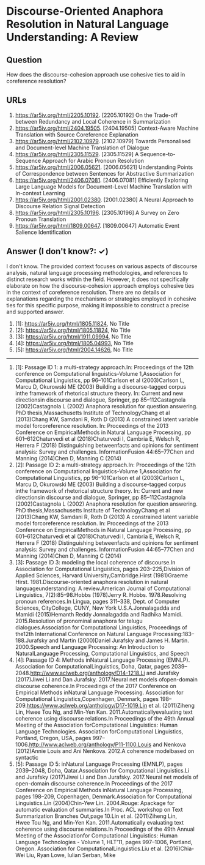 # Discourse-Oriented Anaphora Resolution in Natural Language Understanding: A Review

## Question

How does the discourse-cohesion approach use cohesive ties to aid in coreference resolution?

## URLs

1. https://ar5iv.org/html/2205.10192. [2205.10192] On the Trade-off between Redundancy and Local Coherence in Summarization
2. https://ar5iv.org/html/2404.19505. [2404.19505] Context-Aware Machine Translation with Source Coreference Explanation
3. https://ar5iv.org/html/2102.10979. [2102.10979] Towards Personalised and Document-level Machine Translation of Dialogue
4. https://ar5iv.org/html/2305.11529. [2305.11529] A Sequence-to-Sequence Approach for Arabic Pronoun Resolution
5. https://ar5iv.org/html/2006.05621. [2006.05621] Understanding Points of Correspondence between Sentences for Abstractive Summarization
6. https://ar5iv.org/html/2406.07081. [2406.07081] Efficiently Exploring Large Language Models for Document-Level Machine Translation with In-context Learning
7. https://ar5iv.org/html/2001.02380. [2001.02380] A Neural Approach to Discourse Relation Signal Detection
8. https://ar5iv.org/html/2305.10196. [2305.10196] A Survey on Zero Pronoun Translation
9. https://ar5iv.org/html/1809.00647. [1809.00647] Automatic Event Salience Identification

## Answer (I don't know?: ✓)

I don't know. The provided context focuses on various aspects of discourse analysis, natural language processing methodologies, and references to distinct research works within the field. However, it does not specifically elaborate on how the discourse-cohesion approach employs cohesive ties in the context of coreference resolution. There are no details or explanations regarding the mechanisms or strategies employed in cohesive ties for this specific purpose, making it impossible to construct a precise and supported answer.

1. [1]:  https://ar5iv.org/html/1805.11824, No Title
2. [2]:  https://ar5iv.org/html/1805.11824, No Title
3. [3]:  https://ar5iv.org/html/1911.09994, No Title
4. [4]:  https://ar5iv.org/html/1805.04993, No Title
5. [5]:  https://ar5iv.org/html/2004.14626, No Title
---
1. [1]:  Passage ID 1: a multi-strategy approach.In: Proceedings of the 12th conference on Computational linguistics-Volume 1,Association for Computational Linguistics, pp 96–101Carlson et al (2003)Carlson L, Marcu D, Okurowski ME (2003) Building a discourse-tagged corpus inthe framework of rhetorical structure theory. In: Current and new directionsin discourse and dialogue, Springer, pp 85–112Castagnola (2002)Castagnola L (2002) Anaphora resolution for question answering. PhD thesis,Massachusetts Institute of TechnologyChang et al (2013)Chang KW, Samdani R, Roth D (2013) A constrained latent variable model forcoreference resolution. In: Proceedings of the 2013 Conference on EmpiricalMethods in Natural Language Processing, pp 601–612Chaturvedi et al (2018)Chaturvedi I, Cambria E, Welsch R, Herrera F (2018) Distinguishing betweenfacts and opinions for sentiment analysis: Survey and challenges. InformationFusion 44:65–77Chen and Manning (2014)Chen D, Manning C (2014)
2. [2]:  Passage ID 2: a multi-strategy approach.In: Proceedings of the 12th conference on Computational linguistics-Volume 1,Association for Computational Linguistics, pp 96–101Carlson et al (2003)Carlson L, Marcu D, Okurowski ME (2003) Building a discourse-tagged corpus inthe framework of rhetorical structure theory. In: Current and new directionsin discourse and dialogue, Springer, pp 85–112Castagnola (2002)Castagnola L (2002) Anaphora resolution for question answering. PhD thesis,Massachusetts Institute of TechnologyChang et al (2013)Chang KW, Samdani R, Roth D (2013) A constrained latent variable model forcoreference resolution. In: Proceedings of the 2013 Conference on EmpiricalMethods in Natural Language Processing, pp 601–612Chaturvedi et al (2018)Chaturvedi I, Cambria E, Welsch R, Herrera F (2018) Distinguishing betweenfacts and opinions for sentiment analysis: Survey and challenges. InformationFusion 44:65–77Chen and Manning (2014)Chen D, Manning C (2014)
3. [3]:  Passage ID 3: modeling the local coherence of discourse.In Association for Computational Linguistics, pages 203–225,Division of Applied Sciences, Harvard University,Cambridge.Hirst (1981)Graeme Hirst. 1981.Discourse-oriented anaphora resolution in natural languageunderstanding: A review.American Journal of Computational Linguistics, 7(2):85–98.Hobbs (1978)Jerry R. Hobbs. 1978.Resolving pronoun references.In Lingua, pages 311–338, Dept. of Computer Sciences, CityCollege, CUNY, New York U.S.A.Jonnalagadda and Mamidi (2015)Hemanth Reddy Jonnalagadda and Radhika Mamidi. 2015.Resolution of pronominal anaphora for telugu dialogues.Association for Computational Linguistics, Proceedings of the12th International Conference on Natural Language Processing:183–188.Jurafsky and Martin (2000)Daniel Jurafsky and James H. Martin. 2000.Speech and Language Processing: An Introduction to NaturalLanguage Processing, Computational Linguistics, and Speech
4. [4]:  Passage ID 4: Methods inNatural Language Processing (EMNLP). Association for ComputationalLinguistics, Doha, Qatar, pages 2039–2048.http://www.aclweb.org/anthology/D14-1218.Li and Jurafsky (2017)Jiwei Li and Dan Jurafsky. 2017.Neural net models ofopen-domain discourse coherence.In Proceedings of the 2017 Conference on Empirical Methods inNatural Language Processing. Association for Computational Linguistics,Copenhagen, Denmark, pages 198–209.https://www.aclweb.org/anthology/D17-1019.Lin et al. (2011)Ziheng Lin, Hwee Tou Ng, and Min-Yen Kan. 2011.Automaticallyevaluating text coherence using discourse relations.In Proceedings of the 49th Annual Meeting of the Association forComputational Linguistics: Human Language Technologies. Association forComputational Linguistics, Portland, Oregon, USA, pages 997–1006.http://www.aclweb.org/anthology/P11-1100.Louis and Nenkova (2012)Annie Louis and Ani Nenkova. 2012.A coherence modelbased on syntactic
5. [5]:  Passage ID 5: inNatural Language Processing (EMNLP), pages 2039–2048, Doha, Qatar.Association for Computational Linguistics.Li and Jurafsky (2017)Jiwei Li and Dan Jurafsky. 2017.Neural net models of open-domain discourse coherence.In Proceedings of the 2017 Conference on Empirical Methods inNatural Language Processing, pages 198–209, Copenhagen, Denmark.Association for Computational Linguistics.Lin (2004)Chin-Yew Lin. 2004.Rouge: Apackage for automatic evaluation of summaries.In Proc. ACL workshop on Text Summarization Branches Out,page 10.Lin et al. (2011)Ziheng Lin, Hwee Tou Ng, and Min-Yen Kan. 2011.Automatically evaluating text coherence using discourse relations.In Proceedings of the 49th Annual Meeting of the Associationfor Computational Linguistics: Human Language Technologies - Volume 1, HLT’11, pages 997–1006, Portland, Oregon. Association for ComputationalLinguistics.Liu et al. (2016)Chia-Wei Liu, Ryan Lowe, Iulian Serban, Mike